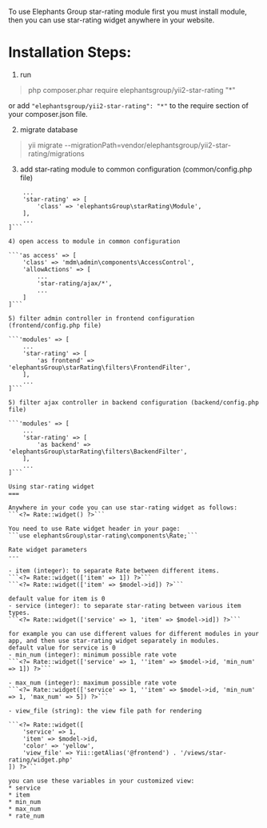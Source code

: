 To use Elephants Group star-rating module first you must install module, then you can use star-rating widget anywhere in your website.

Installation Steps:
===

1) run
> php composer.phar require elephantsgroup/yii2-star-rating "*"

or add `"elephantsgroup/yii2-star-rating": "*"` to the require section of your composer.json file.

2) migrate database
> yii migrate --migrationPath=vendor/elephantsgroup/yii2-star-rating/migrations

3) add star-rating module to common configuration (common/config.php file)

```'modules' => [
    ...
    'star-rating' => [
        'class' => 'elephantsGroup\starRating\Module',
    ],
    ...
]```

4) open access to module in common configuration

```'as access' => [
    'class' => 'mdm\admin\components\AccessControl',
    'allowActions' => [
        ...
        'star-rating/ajax/*',
        ...
    ]
]```

5) filter admin controller in frontend configuration (frontend/config.php file)

```'modules' => [
    ...
    'star-rating' => [
        'as frontend' => 'elephantsGroup\starRating\filters\FrontendFilter',
    ],
    ...
]```

5) filter ajax controller in backend configuration (backend/config.php file)

```'modules' => [
    ...
    'star-rating' => [
        'as backend' => 'elephantsGroup\starRating\filters\BackendFilter',
    ],
    ...
]```

Using star-rating widget
===

Anywhere in your code you can use star-rating widget as follows:
```<?= Rate::widget() ?>```

You need to use Rate widget header in your page:
```use elephantsGroup\star-rating\components\Rate;```

Rate widget parameters
---

- item (integer): to separate Rate between different items.
```<?= Rate::widget(['item' => 1]) ?>```
```<?= Rate::widget(['item' => $model->id]) ?>```

default value for item is 0
- service (integer): to separate star-rating between various item types.
```<?= Rate::widget(['service' => 1, 'item' => $model->id]) ?>```

for example you can use different values for different modules in your app, and then use star-rating widget separately in modules.
default value for service is 0
- min_num (integer): minimum possible rate vote
```<?= Rate::widget(['service' => 1, ''item' => $model->id, 'min_num' => 1]) ?>```

- max_num (integer): maximum possible rate vote
```<?= Rate::widget(['service' => 1, ''item' => $model->id, 'min_num' => 1, 'max_num' => 5]) ?>```

- view_file (string): the view file path for rendering

```<?= Rate::widget([
    'service' => 1,
    'item' => $model->id,
    'color' => 'yellow',
    'view_file' => Yii::getAlias('@frontend') . '/views/star-rating/widget.php'
]) ?>```

you can use these variables in your customized view:
* service
* item
* min_num
* max_num
* rate_num